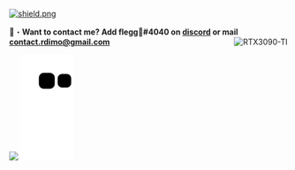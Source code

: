 <a href="https://rtx3090-ti.github.io" target="_blank"> <img src="https://discordapp.com/api/guilds/914271445914361876/widget.png?style=shield" alt="shield.png"></a>

📩・**Want to contact me? Add flegg🍍#4040 on [discord](https://Cheataway.com) or mail contact.rdimo@gmail.com**
</a><img align="right" src="https://github-readme-stats.vercel.app/api/top-langs?username=rtx3090-ti&count_private=true&hide=procfile&theme=dark&border_color=000000&cache_seconds=1800&layout=compact&langs_count=10&custom_title=Most Used Coding Languages" alt="RTX3090-TI" /> </p>

<a href="https://rtx3090-ti.github.io" target="_blank"> <img src="https://discord.c99.nl/widget/theme-1/917830825742057492.png"/></a>
<a href="https://rtx3090-ti.github.io" target="_blank"><img src="https://github.com/rafaballerini/rafaballerini/blob/output/github-contribution-grid-snake.svg" alt="sneke"></a>
